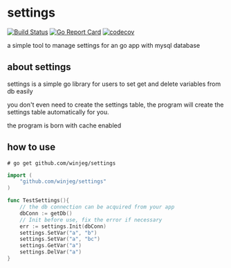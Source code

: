 # settings
[![Build Status](https://travis-ci.org/winjeg/settings.svg?branch=master)](https://travis-ci.org/winjeg/settings)
[![Go Report Card](https://goreportcard.com/badge/github.com/winjeg/settings)](https://goreportcard.com/report/github.com/winjeg/settings)
[![codecov](https://codecov.io/gh/winjeg/settings/branch/master/graph/badge.svg)](https://codecov.io/gh/winjeg/settings)

a simple tool to manage settings for an go app with mysql database

## about settings
settings is a simple go library for users to
set get and delete variables from db easily

you don't even need to create the settings table,
the program will create the settings table automatically for you.

the program is born with cache enabled


## how to use
```
# go get github.com/winjeg/settings
```

```go
import (
	"github.com/winjeg/settings"
)

func TestSettings(){
    // the db connection can be acquired from your app
	dbConn := getDb()
    // Init before use, fix the error if necessary		
	err := settings.Init(dbConn)
	settings.SetVar("a", "b")
	settings.SetVar("a", "bc")
	settings.GetVar("a")
	settings.DelVar("a")
}

```

